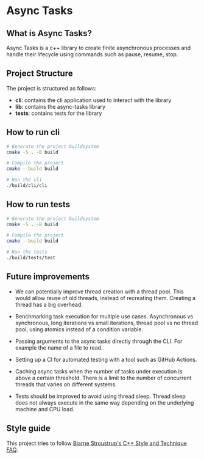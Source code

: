 # Async Tasks

## What is Async Tasks?

Async Tasks is a c++ library to create finite asynchronous
processes and handle their lifecycle using commands such as pause, resume, stop.

## Project Structure

The project is structured as follows:

- **cli**: contains the cli application used to interact with the library
- **lib**: contains the async-tasks library
- **tests**: contains tests for the library

## How to run cli

```bash
# Generate the project buildsystem
cmake -S . -B build

# Compile the project
cmake --build build

# Run the cli
./build/cli/cli
```

## How to run tests

```bash
# Generate the project buildsystem
cmake -S . -B build

# Compile the project
cmake --build build

# Run the tests
./build/tests/test
```

## Future improvements

- We can potentially improve thread creation with a thread pool. This would allow reuse of
old threads, instead of recreating them. Creating a thread has a big overhead.

- Benchmarking task execution for multiple use cases. Asynchronous vs synchronous, 
long iterations vs small iterations, thread pool vs no thread pool, using atomics instead of a condition variable.

- Passing arguments to the async tasks directly through the CLI. For example the name of
a file to read.

- Setting up a CI for automated testing with a tool such as GitHub Actions. 

- Caching async tasks when the number of tasks under execution is above a certain threshold. There is a limit
to the number of concurrent threads that varies on different systems.

- Tests should be improved to avoid using thread sleep. Thread sleep does not always execute in the same way depending
on the underlying machine and CPU load.

## Style guide

This project tries to follow [Bjarne Stroustrup's C++ Style and Technique FAQ](https://www.stroustrup.com/bs_faq2.html).
